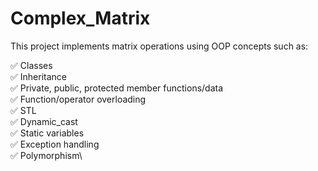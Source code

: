 # Complex_Matrix

This project implements matrix operations using OOP concepts such as:

:white_check_mark: Classes\
:white_check_mark: Inheritance\
:white_check_mark: Private, public, protected member functions/data\
:white_check_mark: Function/operator overloading\
:white_check_mark: STL\
:white_check_mark: Dynamic_cast\
:white_check_mark: Static variables\
:white_check_mark: Exception handling\
:white_check_mark: Polymorphism\
